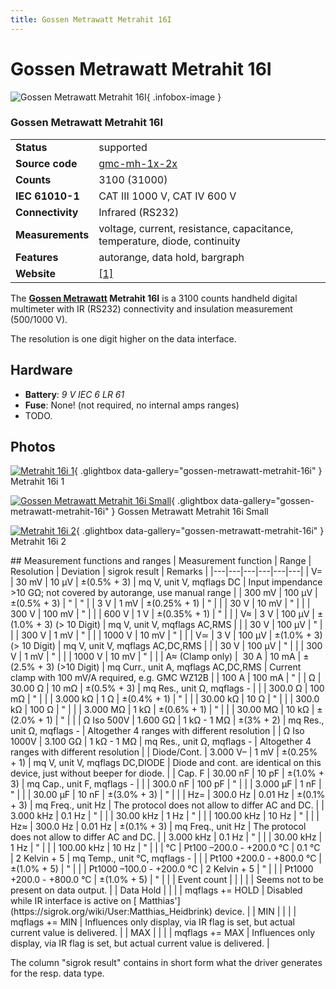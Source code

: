 ```yaml
---
title: Gossen Metrawatt Metrahit 16I
---
```


# Gossen Metrawatt Metrahit 16I

<div class="infobox" markdown>

![Gossen Metrawatt Metrahit 16I](./img/Metrahit_16i_1.jpg){ .infobox-image }

### Gossen Metrawatt Metrahit 16I

| | |
|---|---|
| **Status** | supported |
| **Source code** | [gmc-mh-1x-2x](https://github.com/OpenTraceLab/OpenTraceCapture/tree/main/src/hardware/gmc-mh-1x-2x) |
| **Counts** | 3100 (31000) |
| **IEC 61010-1** | CAT III 1000 V, CAT IV 600 V |
| **Connectivity** | Infrared (RS232) |
| **Measurements** | voltage, current, resistance, capacitance, temperature, diode, continuity |
| **Features** | autorange, data hold, bargraph |
| **Website** | [[1]](http://www.gossenmetrawatt.com/english/produkte/metrahit16i.htm) |

</div>

The **[Gossen Metrawatt](https://sigrok.org/wiki/Gossen_Metrawatt) Metrahit 16I** is a 3100 counts handheld digital multimeter with IR (RS232) connectivity and insulation measurement (500/1000 V).

The resolution is one digit higher on the data interface.

## Hardware
- **Battery**:  *9 V IEC 6 LR 61*
- **Fuse**: None! (not required, no internal amps ranges)
- TODO.

## Photos

<div class="photo-grid" markdown>

[![Metrahit 16i 1](./img/Metrahit_16i_1.jpg)](./img/Metrahit_16i_1.jpg "Metrahit 16i 1"){ .glightbox data-gallery="gossen-metrawatt-metrahit-16i" }
<span class="caption">Metrahit 16i 1</span>

[![Gossen Metrawatt Metrahit 16i Small](./img/Gossen_Metrawatt_Metrahit_16I_small.png)](./img/Gossen_Metrawatt_Metrahit_16I_small.png "Gossen Metrawatt Metrahit 16i Small"){ .glightbox data-gallery="gossen-metrawatt-metrahit-16i" }
<span class="caption">Gossen Metrawatt Metrahit 16i Small</span>

[![Metrahit 16i 2](./img/Metrahit_16i_2.jpg)](./img/Metrahit_16i_2.jpg "Metrahit 16i 2"){ .glightbox data-gallery="gossen-metrawatt-metrahit-16i" }
<span class="caption">Metrahit 16i 2</span>

</div>
## Measurement functions and ranges
| Measurement function | Range | Resolution | Deviation | sigrok result | Remarks |
|---|---|---|---|---|---|
| V= | 30 mV | 10 μV | ±(0.5% + 3) | mq V, unit V, mqflags DC | Input impendance >10 GΩ; not covered by autorange, use manual range |
| 300 mV | 100 μV | ±(0.5% + 3) | " | " |
| 3 V | 1 mV | ±(0.25% + 1) | " |  |
| 30 V | 10 mV | " |  |
| 300 V | 100 mV | " |  |
| 600 V | 1 V | ±(0.35% + 1) | " |  |
| V≈ | 3 V | 100 μV | ±(1.0% + 3) (> 10 Digit) | mq V, unit V, mqflags AC,RMS |  |
| 30 V | 100 μV | " |  |
| 300 V | 1 mV | " |  |
| 1000 V | 10 mV | " |  |
| V≃ | 3 V | 100 μV | ±(1.0% + 3) (> 10 Digit) | mq V, unit V, mqflags AC,DC,RMS |  |
| 30 V | 100 μV | " |  |
| 300 V | 1 mV | " |  |
| 1000 V | 10 mV | " |  |
| A≈ (Clamp only) | &#160;30 A | 10 mA | ±(2.5% + 3) (>10 Digit) | mq Curr., unit A, mqflags AC,DC,RMS | Current clamp with 100 mV/A required, e.g. GMC WZ12B |
| 100 A | 100 mA | " |
| Ω | 30.00 Ω | 10 mΩ | ±(0.5% + 3) | mq Res., unit Ω, mqflags - |  |
| 300.0 Ω | 100 mΩ | " |  |
| 3.000 kΩ | 1 Ω | ±(0.4% + 1) | " |  |
| 30.00 kΩ | 10 Ω | " |  |
| 300.0 kΩ | 100 Ω | " |  |
| 3.000 MΩ | 1 kΩ | ±(0.6% + 1) | " |  |
| 30.00 MΩ | 10 kΩ | ±(2.0% + 1) | " |  |
| Ω Iso 500V | 1.600 GΩ | 1 kΩ - 1 MΩ | ±(3% + 2) | mq Res., unit Ω, mqflags - | Altogether 4 ranges with different resolution |
| Ω Iso 1000V | 3.100 GΩ | 1 kΩ - 1 MΩ | mq Res., unit Ω, mqflags - | Altogether 4 ranges with different resolution |
| Diode/Cont. | 3.000 V– | 1 mV | ±(0.25% + 1) | mq V, unit V, mqflags DC,DIODE | Diode and cont. are identical on this device, just without beeper for diode. |
| Cap. F | 30.00 nF | 10 pF | ±(1.0% + 3) | mq Cap., unit F, mqflags - |  |
| 300.0 nF | 100 pF | " |  |
| 3.000 µF | 1 nF | " |  |
| 30.00 µF | 10 nF | ±(3.0% + 3) | " |  |
| Hz= | 300.0 Hz | 0.01 Hz | ±(0.1% + 3) | mq Freq., unit Hz | The protocol does not allow to differ AC and DC. |
| 3.000 kHz | 0.1 Hz | " |  |
| 30.00 kHz | 1 Hz | " |  |
| 100.00 kHz | 10 Hz | " |  |
| Hz≈ | 300.0 Hz | 0.01 Hz | ±(0.1% + 3) | mq Freq., unit Hz | The protocol does not allow to differ AC and DC. |
| 3.000 kHz | 0.1 Hz | " |  |
| 30.00 kHz | 1 Hz | " |  |
| 100.00 kHz | 10 Hz | " |  |
| °C | Pt100 –200.0 - +200.0 °C | 0.1 °C | 2 Kelvin + 5 | mq Temp., unit °C, mqflags - |  |
| Pt100 +200.0 - +800.0 °C | ±(1.0% + 5) | " |  |
| Pt1000 –100.0 - +200.0 °C | 2 Kelvin + 5 | " |  |
| Pt1000 +200.0 - +800.0 °C | ±(1.0% + 5) | " |  |
| Event count |  |  |  |  | Seems not to be present on data output. |
| Data Hold |  |  |  | mqflags += HOLD | Disabled while IR interface is active on [&#160;Matthias'](https://sigrok.org/wiki/User:Matthias_Heidbrink) device. |
| MIN |  |  |  | mqflags += MIN | Influences only display, via IR flag is set, but actual current value is delivered. |
| MAX |  |  |  | mqflags += MAX | Influences only display, via IR flag is set, but actual current value is delivered. |

The column "sigrok result" contains in short form what the driver generates for the resp. data type.

